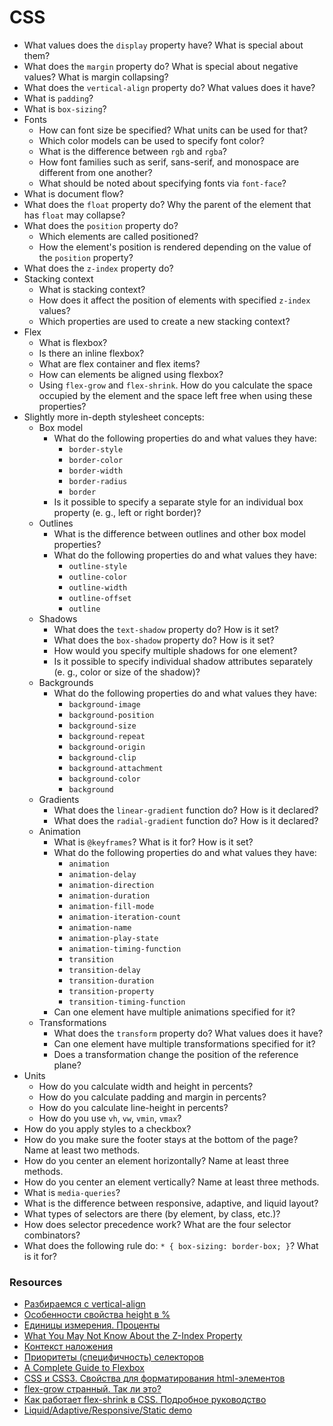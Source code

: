 # CSS

* What values does the `display` property have? What is special about them?
* What does the `margin` property do? What is special about negative values? What is margin collapsing?
* What does the `vertical-align` property do? What values does it have?
* What is `padding`?
* What is `box-sizing`?
* Fonts
   * How can font size be specified? What units can be used for that?
   * Which color models can be used to specify font color?
   * What is the difference between `rgb` and `rgba`?
   * How font families such as serif, sans-serif, and monospace are different from one another?
   * What should be noted about specifying fonts via `font-face`?
* What is document flow?
* What does the `float` property do? Why the parent of the element that has `float` may collapse?
* What does the `position` property do?
   * Which elements are called positioned?
   * How the element's position is rendered depending on the value of the `position` property?
* What does the `z-index` property do?
* Stacking context
   * What is stacking context?
   * How does it affect the position of elements with specified `z-index` values?
   * Which properties are used to create a new stacking context?
* Flex
   * What is flexbox?
   * Is there an inline flexbox?
   * What are flex container and flex items?
   * How can elements be aligned using flexbox?
   * Using `flex-grow` and `flex-shrink`. How do you calculate the space occupied by the element and the space left free when using these properties?
* Slightly more in-depth stylesheet concepts:
   * Box model
      * What do the following properties do and what values they have:
         * `border-style`
         * `border-color`
         * `border-width`
         * `border-radius`
         * `border`
      * Is it possible to specify a separate style for an individual box property (e. g., left or right border)?
   * Outlines
      * What is the difference between outlines and other box model properties?
      * What do the following properties do and what values they have:
         * `outline-style`
         * `outline-color`
         * `outline-width`
         * `outline-offset`
         * `outline`
   * Shadows
      * What does the `text-shadow` property do? How is it set?
      * What does the `box-shadow` property do? How is it set?
      * How would you specify multiple shadows for one element?
      * Is it possible to specify individual shadow attributes separately (e. g., color or size of the shadow)?
   * Backgrounds
      * What do the following properties do and what values they have:
         * `background-image`
         * `background-position`
         * `background-size`
         * `background-repeat`
         * `background-origin`
         * `background-clip`
         * `background-attachment`
         * `background-color`
         * `background`
   * Gradients
      * What does the `linear-gradient` function do? How is it declared?
      * What does the `radial-gradient` function do? How is it declared?
   * Animation
      * What is `@keyframes`? What is it for? How is it set?
      * What do the following properties do and what values they have:
         * `animation`
         * `animation-delay`
         * `animation-direction`
         * `animation-duration`
         * `animation-fill-mode`
         * `animation-iteration-count`
         * `animation-name`
         * `animation-play-state`
         * `animation-timing-function`
         * `transition`
         * `transition-delay`
         * `transition-duration`
         * `transition-property`
         * `transition-timing-function`
      * Can one element have multiple animations specified for it?
   * Transformations
      * What does the `transform` property do? What values does it have?
      * Can one element have multiple transformations specified for it?
      * Does a transformation change the position of the reference plane?
* Units
   * How do you calculate width and height in percents?
   * How do you calculate padding and margin in percents?
   * How do you calculate line-height in percents?
   * How do you use `vh`, `vw`, `vmin`, `vmax`?
* How do you apply styles to a checkbox?
* How do you make sure the footer stays at the bottom of the page? Name at least two methods.
* How do you center an element horizontally? Name at least three methods.
* How do you center an element vertically? Name at least three methods.
* What is `media-queries`?
* What is the difference between responsive, adaptive, and liquid layout?
* What types of selectors are there (by element, by class, etc.)?
* How does selector precedence work? What are the four selector combinators?
* What does the following rule do: `* { box-sizing: border-box; }`? What is it for?

### Resources

* [Разбираемся с vertical-align](https://web-standards.ru/articles/vertical-align/)
* [Особенности свойства height в %](https://learn.javascript.ru/height-percent/)
* [Единицы измерения. Проценты](https://learn.javascript.ru/css-units#protsenty/)
* [What You May Not Know About the Z-Index Property](https://webdesign.tutsplus.com/articles/what-you-may-not-know-about-the-z-index-property--webdesign-16892)
* [Контекст наложения](https://developer.mozilla.org/ru/docs/Web/CSS/CSS_Positioning/Understanding_z_index/The_stacking_context)
* [Приоритеты (специфичность) селекторов](https://habr.com/ru/post/137588/)
* [A Complete Guide to Flexbox](https://css-tricks.com/snippets/css/a-guide-to-flexbox/)
* [CSS и CSS3. Свойства для форматирования html-элементов](https://html5book.ru/css-css3/)
* [flex-grow странный. Так ли это?](https://css-live.ru/articles/flex-grow-strannyj-tak-li-eto.html)
* [Как работает flex-shrink в CSS. Подробное руководство](https://medium.com/@stasonmars/%D0%BA%D0%B0%D0%BA-%D1%80%D0%B0%D0%B1%D0%BE%D1%82%D0%B0%D0%B5%D1%82-flex-shrink-%D0%B2-css-%D0%BF%D0%BE%D0%B4%D1%80%D0%BE%D0%B1%D0%BD%D0%BE%D0%B5-%D1%80%D1%83%D0%BA%D0%BE%D0%B2%D0%BE%D0%B4%D1%81%D1%82%D0%B2%D0%BE-c41e40767194)
* [Liquid/Adaptive/Responsive/Static demo](http://www.liquidapsive.com/)
